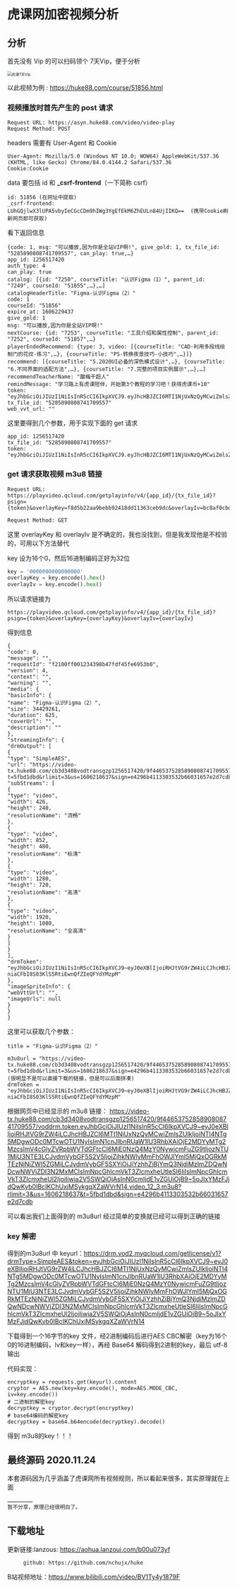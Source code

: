 # 虎课网加密视频分析

## 分析

首先没有 Vip 的可以扫码领个 7天Vip，便于分析

<img src="C:\Users\happy\Desktop\huke\虎课7天Vip.png" alt="虎课7天Vip" style="zoom:60%;" />

以此视频为例 : https://huke88.com/course/51856.html

### 视频播放时首先产生的 post 请求

```
Request URL: https://asyn.huke88.com/video/video-play
Request Method: POST
```

headers 需要有 User-Agent 和 Cookie

```
User-Agent: Mozilla/5.0 (Windows NT 10.0; WOW64) AppleWebKit/537.36 (KHTML, like Gecko) Chrome/84.0.4144.2 Safari/537.36
Cookie:Cookie
```

data 要包括 id 和 **_csrf-frontend**（一下简称 csrf）

```
id: 51856 (在网址中提取)
_csrf-frontend: LUhGQjlwX3lUPA5vbyIeCGcCDm9hIWg3YgEfEkM6ZhEULn84UjIIKQ==  (携带Cookie刷新网页即可获取)
```

看下返回信息

```
{code: 1, msg: "可以播放,因为你是全站VIP啊!", give_gold: 1, tx_file_id: "5285890808741709557", can_play: true,…}
app_id: 1256517420
auth_type: 4
can_play: true
catalog: [{id: "7250", courseTitle: "认识Figma（1）", parent_id: "7249", courseId: "51855",…},…]
catalogHeaderTitle: "Figma-认识Figma（2）"
code: 1
courseId: "51856"
expire_at: 1606229437
give_gold: 1
msg: "可以播放,因为你是全站VIP啊!"
nextCourse: {id: "7253", courseTitle: "工具介绍和属性控制", parent_id: "7252", courseId: "51857",…}
playerEndedRecommend: {type: 3, video: [{courseTitle: "CAD-利用多段线绘制门的花纹-练习",…}, {courseTitle: "PS-转换夜景技巧-小技巧",…}]}
recommend: [{courseTitle: "5.2020UI必备的深色模式设计",…}, {courseTitle: "6.不同界面的适配方法",…}, {courseTitle: "7.完整的项目实例展示",…},…]
recommendTeacherName: "酸梅干超人"
remindMessage: "学习路上有虎课陪伴，开始第3个教程的学习吧！获得虎课币+10"
token: "eyJhbGciOiJIUzI1NiIsInR5cCI6IkpXVCJ9.eyJhcHBJZCI6MTI1NjUxNzQyMCwiZmlsZUlkIjoiNTI4NTg5MDgwODc0MTcwOTU1NyIsImN1cnJlbnRUaW1lU3RhbXAiOjE2MDYyMTg2MzcsImV4cGlyZVRpbWVTdGFtcCI6MTYwNjIyOTQzNywicGNmZyI6ImJhc2ljRHJtUHJlc2V0IiwidXJsQWNjZXNzSW5mbyI6eyJ0IjoiNWZiZDFkYmQiLCJybGltaXQiOjMsInVzIjoiMTYwNjIxODYzNyJ9fQ.c1XGanmcmUBDNwBbiS_Z6PwYWZmrW5nrHxgdtSd46Fo"
tx_file_id: "5285890808741709557"
web_vvt_url: ""
```

这里要得到几个参数，用于实现下面的 get 请求

```
app_id: 1256517420
tx_file_id: "5285890808741709557"
token: "eyJhbGciOiJIUzI1NiIsInR5cCI6IkpXVCJ9.eyJhcHBJZCI6MTI1NjUxNzQyMCwiZmlsZUlkIjoiNTI4NTg5MDgwODc0MTcwOTU1NyIsImN1cnJlbnRUaW1lU3RhbXAiOjE2MDYyMTg2MzcsImV4cGlyZVRpbWVTdGFtcCI6MTYwNjIyOTQzNywicGNmZyI6ImJhc2ljRHJtUHJlc2V0IiwidXJsQWNjZXNzSW5mbyI6eyJ0IjoiNWZiZDFkYmQiLCJybGltaXQiOjMsInVzIjoiMTYwNjIxODYzNyJ9fQ.c1XGanmcmUBDNwBbiS_Z6PwYWZmrW5nrHxgdtSd46Fo"
```

### get 请求获取视频 m3u8 链接

```
Request URL: https://playvideo.qcloud.com/getplayinfo/v4/{app_id}/{tx_file_id}?psign={token}&overlayKey=f8d5b22aa9bebb92418dd11363ceb9dc&overlayIv=bc8af0cbd767b39fd404705ecd277c10

Request Method: GET
```

这里 overlayKey 和 overlayIv 是不确定的，我也没找到，但是我发现他是不校验的，可用以下方法替代

key 设为16个0，然后16进制编码正好为32位

```python
key = '0000000000000000'
overlayKey = key.encode().hex()
overlayIv = key.encode().hex()
```

所以请求链接为

`https://playvideo.qcloud.com/getplayinfo/v4/{app_id}/{tx_file_id}?psign={token}&overlayKey={overlayKey}&overlayIv={overlayIv}`

得到信息

```
{
"code": 0,
"message": "",
"requestId": "f2100ff001234398b47fdf45fe6953b0",
"version": 4,
"context": "",
"warning": "",
"media": {
"basicInfo": {
"name": "Figma-认识Figma（2）",
"size": 34429261,
"duration": 625,
"coverUrl": "",
"description": ""
},
"streamingInfo": {
"drmOutput": [
{
"type": "SimpleAES",
"url": "https://video-tx.huke88.com/cb3d3408vodtransgzp1256517420/9f4465375285890808741709557/adp.12.m3u8?t=5fbd1dbd&rlimit=3&us=1606218637&sign=e4296b4113303532b66031657e2d7cdb",
"subStreams": [
{
"type": "video",
"width": 426,
"height": 240,
"resolutionName": "流畅"
},
{
"type": "video",
"width": 852,
"height": 480,
"resolutionName": "标清"
},
{
"type": "video",
"width": 1280,
"height": 720,
"resolutionName": "高清"
},
{
"type": "video",
"width": 1920,
"height": 1080,
"resolutionName": "全高清"
}
]
}
],
"drmToken": "eyJhbGciOiJIUzI1NiIsInR5cCI6IkpXVCJ9~eyJ0eXBlIjoiRHJtVG9rZW4iLCJhcHBJZCI6MTI1NjUxNzQyMCwiZmlsZUlkIjoiNTI4NTg5MDgwODc0MTcwOTU1NyIsImN1cnJlbnRUaW1lU3RhbXAiOjE2MDYyMjAyMjUsImV4cGlyZVRpbWVTdGFtcCI6MjE0NzQ4MzY0NywicmFuZG9tIjoxNjgxNjYwMjgxLCJvdmVybGF5S2V5IjoiZjhkNWIyMmFhOWJlYmI5MjQxOGRkMTEzNjNjZWI5ZGMiLCJvdmVybGF5SXYiOiJiYzhhZjBjYmQ3NjdiMzlmZDQwNDcwNWVjZDI3N2MxMCIsImNpcGhlcmVkT3ZlcmxheUtleSI6IiIsImNpcGhlcmVkT3ZlcmxheUl2IjoiIiwia2V5SWQiOjAsInN0cmljdE1vZGUiOjB9~vR2kir1-niaCFbI8S03KlS5RtiEwnQfZIeQFYdYMzpM"
},
"imageSpriteInfo": {
"webVttUrl": "",
"imageUrls": null
}
}
}
```

这里可以获取几个参数：

```
title = "Figma-认识Figma（2）"

m3u8url = "https://video-tx.huke88.com/cb3d3408vodtransgzp1256517420/9f4465375285890808741709557/adp.12.m3u8?t=5fbd1dbd&rlimit=3&us=1606218637&sign=e4296b4113303532b66031657e2d7cdb"
(很明显不是可以直接下载的链接，但是可以后面拼凑)
drmToken = "eyJhbGciOiJIUzI1NiIsInR5cCI6IkpXVCJ9~eyJ0eXBlIjoiRHJtVG9rZW4iLCJhcHBJZCI6MTI1NjUxNzQyMCwiZmlsZUlkIjoiNTI4NTg5MDgwODc0MTcwOTU1NyIsImN1cnJlbnRUaW1lU3RhbXAiOjE2MDYyMjAyMjUsImV4cGlyZVRpbWVTdGFtcCI6MjE0NzQ4MzY0NywicmFuZG9tIjoxNjgxNjYwMjgxLCJvdmVybGF5S2V5IjoiZjhkNWIyMmFhOWJlYmI5MjQxOGRkMTEzNjNjZWI5ZGMiLCJvdmVybGF5SXYiOiJiYzhhZjBjYmQ3NjdiMzlmZDQwNDcwNWVjZDI3N2MxMCIsImNpcGhlcmVkT3ZlcmxheUtleSI6IiIsImNpcGhlcmVkT3ZlcmxheUl2IjoiIiwia2V5SWQiOjAsInN0cmljdE1vZGUiOjB9~vR2kir1-niaCFbI8S03KlS5RtiEwnQfZIeQFYdYMzpM"
```

根据网页中已经显示的 m3u8 链接： https://video-tx.huke88.com/cb3d3408vodtransgzp1256517420/9f4465375285890808741709557/voddrm.token.eyJhbGciOiJIUzI1NiIsInR5cCI6IkpXVCJ9~eyJ0eXBlIjoiRHJtVG9rZW4iLCJhcHBJZCI6MTI1NjUxNzQyMCwiZmlsZUlkIjoiNTI4NTg5MDgwODc0MTcwOTU1NyIsImN1cnJlbnRUaW1lU3RhbXAiOjE2MDYyMTg2MzcsImV4cGlyZVRpbWVTdGFtcCI6MjE0NzQ4MzY0NywicmFuZG9tIjozNTU1MjU3NTE3LCJvdmVybGF5S2V5IjoiZjhkNWIyMmFhOWJlYmI5MjQxOGRkMTEzNjNjZWI5ZGMiLCJvdmVybGF5SXYiOiJiYzhhZjBjYmQ3NjdiMzlmZDQwNDcwNWVjZDI3N2MxMCIsImNpcGhlcmVkT3ZlcmxheUtleSI6IiIsImNpcGhlcmVkT3ZlcmxheUl2IjoiIiwia2V5SWQiOjAsInN0cmljdE1vZGUiOjB9~5oJIxYMzFJjdQwKyb0IBcIKChUxiMSykgqXZaWVrN14.video_12_3.m3u8?rlimit=3&us=1606218637&t=5fbd1dbd&sign=e4296b4113303532b66031657e2d7cdb



可以看出我们上面得到的 m3u8url 经过简单的变换就已经可以得到正确的链接

### key 解密

得到的m3u8url 中 keyurl：https://drm.vod2.myqcloud.com/getlicense/v1?drmType=SimpleAES&token=eyJhbGciOiJIUzI1NiIsInR5cCI6IkpXVCJ9~eyJ0eXBlIjoiRHJtVG9rZW4iLCJhcHBJZCI6MTI1NjUxNzQyMCwiZmlsZUlkIjoiNTI4NTg5MDgwODc0MTcwOTU1NyIsImN1cnJlbnRUaW1lU3RhbXAiOjE2MDYyMTg2MzcsImV4cGlyZVRpbWVTdGFtcCI6MjE0NzQ4MzY0NywicmFuZG9tIjozNTU1MjU3NTE3LCJvdmVybGF5S2V5IjoiZjhkNWIyMmFhOWJlYmI5MjQxOGRkMTEzNjNjZWI5ZGMiLCJvdmVybGF5SXYiOiJiYzhhZjBjYmQ3NjdiMzlmZDQwNDcwNWVjZDI3N2MxMCIsImNpcGhlcmVkT3ZlcmxheUtleSI6IiIsImNpcGhlcmVkT3ZlcmxheUl2IjoiIiwia2V5SWQiOjAsInN0cmljdE1vZGUiOjB9~5oJIxYMzFJjdQwKyb0IBcIKChUxiMSykgqXZaWVrN14

下载得到一个16字节的key 文件，经2进制编码后进行AES CBC解密（key为16个0的16进制编码，Iv和key一样），再经 Base64 解码得到2进制的key，最后 utf-8 输出

代码实现：

```
encryptkey = requests.get(keyurl).content
cryptor = AES.new(key=key.encode(), mode=AES.MODE_CBC, iv=key.encode())
# 二进制的解密key
decryptkey = cryptor.decrypt(encryptkey)
# base64编码的解密key
decryptkey = base64.b64encode(decryptkey).decode()
```

得到 m3u8的key！！！

## 最终源码 2020.11.24

本套源码因为几乎涵盖了虎课网所有视频规则，所以看起来很多，其实原理就在上面

```python
……………………
暂不分享，原理已经很明白了。
```

## 下载地址
更新链接:lanzous: https://aohua.lanzoui.com/b00u073yf

         github: https://github.com/nchujx/huke
         
B站视频地址：https://www.bilibili.com/video/BV1Ty4y1879F
